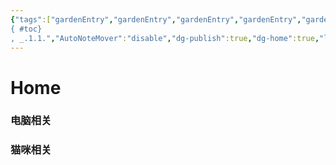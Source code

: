 ```yaml
---
{"tags":["gardenEntry","gardenEntry","gardenEntry","gardenEntry","gardenEntry","gardenEntry","gardenEntry","gardenEntry","gardenEntry","gardenEntry","gardenEntry","gardenEntry","gardenEntry","gardenEntry","gardenEntry","gardenEntry","gardenEntry","gardenEntry","gardenEntry","gardenEntry","gardenEntry","gardenEntry","gardenEntry","gardenEntry"],"aliases":["Home"],"number headings":"first-level 3, max 6, contents
{ #toc}
, _.1.1.","AutoNoteMover":"disable","dg-publish":true,"dg-home":true,"linter-yaml-title-alias":"Home","created":"2023-09-10 09:49:50","modified":"2023-09-10 09:51:32","permalink":"/=Digital_Garden/Homepage/homepage/","dgPassFrontmatter":true}
---
```


# Home

### 电脑相关

### 猫咪相关